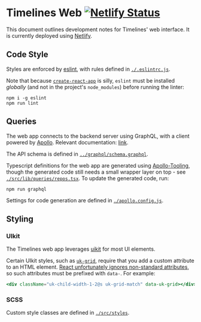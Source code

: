 # Timelines Web [![Netlify Status](https://api.netlify.com/api/v1/badges/b56788d9-0743-4b39-a307-66e2c99bd428/deploy-status)](https://app.netlify.com/sites/timelines-bobheadxi/deploys)

This document outlines development notes for Timelines' web interface. It is
currently deployed using [Netlify](https://www.netlify.com/).

## Code Style

Styles are enforced by [eslint](https://eslint.org/), with rules defined in
[`./.eslintrc.js`](./.eslintrc.js). 

Note that because [`create-react-app`](https://github.com/facebook/create-react-app)
is silly, `eslint` must be installed *globally* (and not in the project's
`node_modules`) before running the linter:

```
npm i -g eslint
npm run lint
```

## Queries

The web app connects to the backend server using GraphQL, with a client powered by
[Apollo](https://github.com/apollographql/apollo-client). Relevant documentation:
[link](https://www.apollographql.com/docs/react/).

The API schema is defined in [`../graphql/schema.graphql`](../graphql/schema.graphql).

Typescript definitions for the web app are generated using
[Apollo-Tooling](https://github.com/apollographql/apollo-tooling), though the
generated code still needs a small wrapper layer on top - see
[`./src/lib/queries/repos.tsx`](src/lib/queries/repos.tsx). To update the generated
code, run:

```
npm run graphql
```

Settings for code generation are defined in [`./apollo.config.js`](./apollo.config.js).

## Styling

### UIkit

The Timelines web app leverages [uikit](https://getuikit.com/docs/introduction)
for most UI elements.

Certain UIkit styles, such as [`uk-grid`](https://getuikit.com/docs/grid),
require that you add a custom attribute to an HTML element.
[React unfortunately ignores non-standard attributes](https://zhenyong.github.io/react/docs/jsx-gotchas.html#custom-html-attributes),
so such attributes must be prefixed with `data-`. For example:

```jsx
<div className="uk-child-width-1-2@s uk-grid-match" data-uk-grid></div>
```

### SCSS

Custom style classes are defined in [`./src/styles`](./src/styles/_all.scss).
